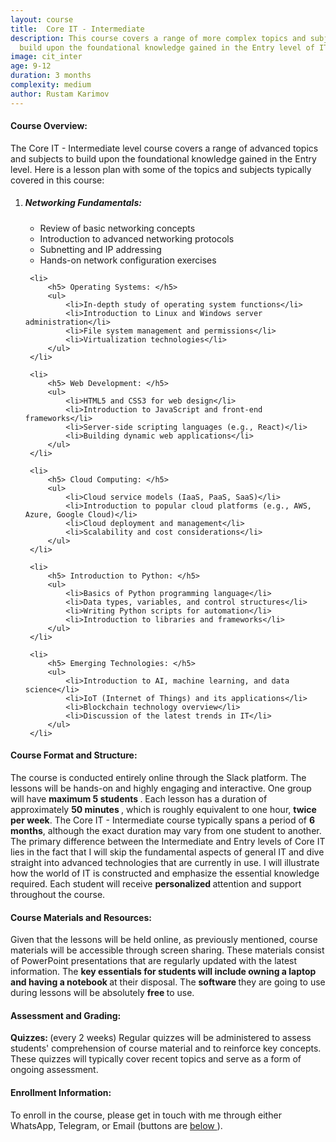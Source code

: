 ```yaml
---
layout: course
title:  Core IT - Intermediate
description: This course covers a range of more complex topics and subjects to
  build upon the foundational knowledge gained in the Entry level of IT.
image: cit_inter
age: 9-12
duration: 3 months
complexity: medium
author: Rustam Karimov
---
```

<!-- Course Overview --> 
 <h4><i class="fa-regular fa-eye" style="color: #000000;"></i> Course Overview: </h4> 
 <p>The Core IT - Intermediate level course covers a range of advanced topics and subjects to build upon the 
     foundational knowledge gained in the Entry level. Here is a lesson plan with some of the topics and 
     subjects typically covered in this course: 
 </p> 
 <ol> 
     <li> 
         <h5> Networking Fundamentals: </h5> 
         <ul> 
             <li>Review of basic networking concepts</li> 
             <li>Introduction to advanced networking protocols</li> 
             <li>Subnetting and IP addressing</li> 
             <li>Hands-on network configuration exercises</li> 
         </ul> 
     </li> 

     <li> 
         <h5> Operating Systems: </h5> 
         <ul> 
             <li>In-depth study of operating system functions</li> 
             <li>Introduction to Linux and Windows server administration</li> 
             <li>File system management and permissions</li> 
             <li>Virtualization technologies</li> 
         </ul> 
     </li> 

     <li> 
         <h5> Web Development: </h5> 
         <ul> 
             <li>HTML5 and CSS3 for web design</li> 
             <li>Introduction to JavaScript and front-end frameworks</li> 
             <li>Server-side scripting languages (e.g., React)</li> 
             <li>Building dynamic web applications</li> 
         </ul> 
     </li> 

     <li> 
         <h5> Cloud Computing: </h5> 
         <ul> 
             <li>Cloud service models (IaaS, PaaS, SaaS)</li> 
             <li>Introduction to popular cloud platforms (e.g., AWS, Azure, Google Cloud)</li> 
             <li>Cloud deployment and management</li> 
             <li>Scalability and cost considerations</li> 
         </ul> 
     </li> 

     <li> 
         <h5> Introduction to Python: </h5> 
         <ul> 
             <li>Basics of Python programming language</li> 
             <li>Data types, variables, and control structures</li> 
             <li>Writing Python scripts for automation</li> 
             <li>Introduction to libraries and frameworks</li> 
         </ul> 
     </li> 

     <li> 
         <h5> Emerging Technologies: </h5> 
         <ul> 
             <li>Introduction to AI, machine learning, and data science</li> 
             <li>IoT (Internet of Things) and its applications</li> 
             <li>Blockchain technology overview</li> 
             <li>Discussion of the latest trends in IT</li> 
         </ul> 
     </li> 
 </ol> 

 <!-- Course Format and Structure --> 
 <h4><i class="fa-solid fa-computer"></i> Course Format and Structure: </h4> 
 <p> 
     The course is conducted entirely online through the Slack platform. The lessons will be hands-on and 
     highly engaging and interactive. One group will have <b> maximum 5 students </b>. 
     Each lesson has a duration of approximately <b> 50 minutes </b>, which is roughly equivalent to one 
     hour, 
     <b>twice per week</b>. 
     The Core IT - Intermediate course typically spans a period of <b>6 months</b>, although the exact 
     duration may vary 
     from one student to another. 
     The primary difference between the Intermediate and Entry levels of Core IT lies in the fact that I 
     will skip the fundamental aspects of general IT and dive straight into advanced technologies that are 
     currently in use. I will illustrate how the world of IT is constructed and emphasize the essential 
     knowledge required. 
     Each student will receive <b> personalized </b> attention and support throughout the course. 
 </p> 

 <!-- Course Materials and Resources --> 
 <h4><i class="fa-solid fa-book"></i> Course Materials and Resources: </h4> 
 <p> Given that the lessons will be held online, as previously mentioned, course materials will be accessible 
     through 
     screen sharing. These materials consist of PowerPoint presentations that are regularly updated with the 
     latest information. The <b> key essentials for students will include owning a laptop and having a 
         notebook </b> 
     at their disposal. The <b> software </b> they are going to use during lessons will be absolutely <b> 
         free </b> to use.</p> 

 <!-- Assessment and Grading --> 
 <h4><i class="fa-solid fa-cubes-stacked"></i> Assessment and Grading: </h4> 
 <p><b> Quizzes: </b> (every 2 weeks) Regular quizzes will be administered to assess students' comprehension 
     of course material and 
     to reinforce key concepts. These quizzes will typically cover recent topics and serve as a form of 
     ongoing assessment. 
 </p> 

 <!-- Enrollment Information --> 
 <h4><i class="fa-solid fa-hat-wizard"></i> Enrollment Information: </h4> 
 <p> To enroll in the course, please get in touch with me through either WhatsApp, Telegram, or Email 
     (buttons are <a href="#connect"> below </a>).</p>